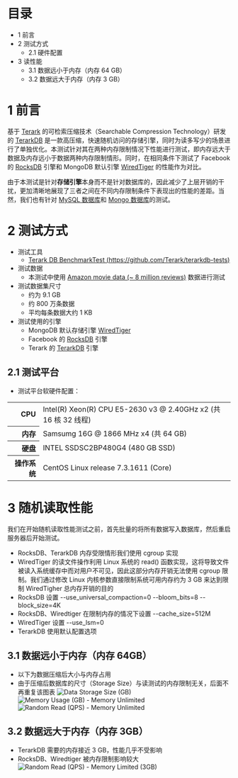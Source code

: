 # 目录
- 1 前言
- 2 测试方式
  - 2.1 硬件配置
- 3 读性能
  - 3.1 数据远小于内存（内存 64 GB）
  - 3.2 数据远大于内存（内存 3 GB）

# 1 前言
基于 [Terark](http://terark.com/zh/index) 的可检索压缩技术（Searchable Compression Technology）研发的 [TerarkDB](https://github.com/Terark/terarkdb) 是一款高压缩，快速随机访问的存储引擎，同时为读多写少的场景进行了单独优化。本测试针对其在两种内存限制情况下性能进行测试，即内存远大于数据及内存远小于数据两种内存限制情形。同时，在相同条件下测试了 Facebook 的 [RocksDB](https://github.com/facebook/rocksdb) 引擎和 MongoDB 
默认引擎 [WiredTiger](https://github.com/wiredtiger/wiredtiger) 的性能作为对比。

由于本测试是针对**存储引擎**本身而不是针对数据库的，因此减少了上层开销的干扰，更加清晰地展现了三者之间在不同内存限制条件下表现出的性能的差距。当然，我们也有针对 [MySQL 数据库](https://github.com/Terark/mysql-on-terarkdb)和 [Mongo 数据库](https://github.com/Terark/mongo-on-terarkdb)的测试。

# 2 测试方式
- 测试工具
  - [Terark DB BenchmarkTest (https://github.com/Terark/terarkdb-tests)](https://github.com/Terark/terarkdb-tests)
- 测试数据
  - 本测试中使用 [Amazon movie data (~ 8 million reviews)](https://snap.stanford.edu/data/web-Movies.html) 数据进行测试
- 测试数据集尺寸
  - 约为 9.1 GB
  - 约 800 万条数据
  - 平均每条数据大约 1 KB
- 测试使用的引擎
  - MongoDB 默认存储引擎 [WiredTiger](https://github.com/wiredtiger/wiredtiger)
  - Facebook 的 [RocksDB](https://github.com/facebook/rocksdb) 引擎
  - Terark 的 [TerarkDB](https://github.com/Terark/terarkdb) 引擎

## 2.1 测试平台
  - 测试平台软硬件配置：
<table border="0">
<tr><th align="right">CPU</th><td align="left">Intel(R) Xeon(R) CPU E5-2630 v3 @ 2.40GHz x2 (共 16 核 32 线程)</td></tr>
<tr><th align="right">内存</th><td align="left">Samsumg 16G @ 1866 MHz x4 (共 64 GB)</td></tr>
<tr><th align="right">硬盘</th><td align="left">INTEL SSDSC2BP480G4 (480 GB SSD)</td></tr>
<tr><th align="right">操作系统</th><td align="left">CentOS Linux release 7.3.1611 (Core)</td></tr>
</table>

# 3 随机读取性能
我们在开始随机读取性能测试之前，首先批量的将所有数据写入数据库，然后重启服务器后开始测试。

- RocksDB、TerarkDB 内存受限情形我们使用 cgroup 实现
- WiredTiger 的读文件操作利用 Linux 系统的 read() 函数实现，这将导致文件被读入系统缓存中而对用户不可见，因此这部分内存开销无法使用 cgroup 限制。我们通过修改 Linux 内核参数直接限制系统可用内存约为 3 GB 来达到限制 WiredTigher 总内存开销的目的
- RocksDB 设置 --use_universal_compaction=0 --bloom_bits=8 --block_size=4K 
- RocksDB、Wiredtiger 在限制内存的情况下设置 --cache_size=512M
- WiredTiger 设置 --use_lsm=0
- TerarkDB 使用默认配置选项

## 3.1 数据远小于内存（内存 64GB）
- 以下为数据压缩后大小与内存占用
- 由于压缩后数据库的尺寸（Storage Size）与读测试的内存限制无关，后面不再重复该图表
![Data Storage Size (GB)](https://cdn.rawgit.com/wiki/Terark/terarkdb/images/amazon_movies_parser/2-Data_Storage_Size_GB.svg)
![Memory Usage (GB) - Memory Unlimited](https://cdn.rawgit.com/wiki/Terark/terarkdb/images/amazon_movies_parser/2-Memory_Usage_-_Memory_Unlimited.svg)
![Random Read (QPS) - Memory Unlimited](https://cdn.rawgit.com/wiki/Terark/terarkdb/images/amazon_movies_parser/2-Random_Read_-_Memory_Unlimited.svg)

## 3.2 数据远大于内存（内存 3GB）
- TerarkDB 需要的内存接近 3 GB，性能几乎不受影响
- RocksDB、Wiredtiger 被内存限制影响较大
![Random Read (QPS) - Memory Limited (3GB)](https://cdn.rawgit.com/wiki/Terark/terarkdb/images/amazon_movies_parser/2-Random_Read_-_Memory_Limit_3G.svg)

